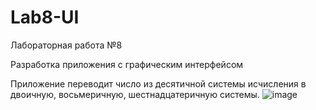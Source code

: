 # Lab8-UI
Лабораторная работа №8

Разработка приложения с графическим интерфейсом 

Приложение переводит число из десятичной системы исчисления в двоичную, восьмеричную, шестнадцатеричную системы.
![image](https://user-images.githubusercontent.com/93100344/205440449-9b605e5b-7597-4f9e-9b4a-61cef8732d2e.png)
